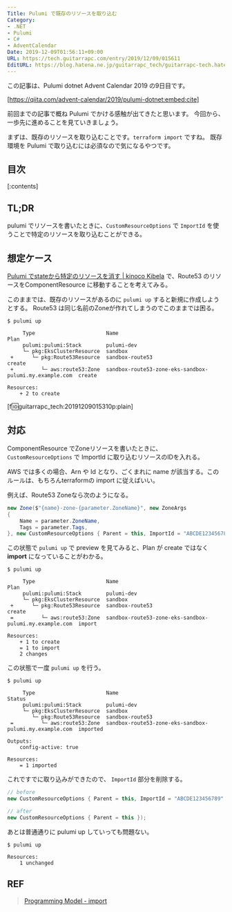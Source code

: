 ```yaml
---
Title: Pulumi で既存のリソースを取り込む
Category:
- .NET
- Pulumi
- C#
- AdventCalendar
Date: 2019-12-09T01:56:11+09:00
URL: https://tech.guitarrapc.com/entry/2019/12/09/015611
EditURL: https://blog.hatena.ne.jp/guitarrapc_tech/guitarrapc-tech.hatenablog.com/atom/entry/26006613478858025
---
```


この記事は、Pulumi dotnet Advent Calendar 2019 の9日目です。

[https://qiita.com/advent-calendar/2019/pulumi-dotnet:embed:cite]

前回までの記事で概ね Pulumi でかける感触が出てきたと思います。
今回から、一歩先に進めることを見ていきましょう。

まずは、既存のリソースを取り込むことです。`terraform import` ですね。
既存環境を Pulumi で取り込むには必須なので気になるやつです。


## 目次

[:contents]

## TL;DR

pulumi でリソースを書いたときに、`CustomResourceOptions` で `ImportId` を使うことで特定のリソースを取り込むことができる。

## 想定ケース

[Pulumi でstateから特定のリソースを消す \| kinoco Kibela](https://kinoco.kibe.la/notes/923) で、Route53 のリソースをComponentResource に移動することを考えてみる。

このままでは、既存のリソースがあるのに `pulumi up` すると新規に作成しようとする。
Route53 は同じ名前のZoneが作れてしまうのでこのままでは困る。

```shell
$ pulumi up

     Type                       Name                                                    Plan
     pulumi:pulumi:Stack        pulumi-dev
     └─ pkg:EksClusterResource  sandbox
 +      └─ pkg:Route53Resource  sandbox-route53                                         create
 +         └─ aws:route53:Zone  sandbox-route53-zone-eks-sandbox-pulumi.my.example.com  create

Resources:
    + 2 to create
```

[f:id:guitarrapc_tech:20191209015310p:plain]


## 対応

ComponentResource でZoneリソースを書いたときに、`CustomResourceOptions` で ImportId に取り込むリソースのIDを入れる。

AWS では多くの場合、Arn や Id となり、ごくまれに name が該当する。このルールは、もちろんterraformの import に従えばいい。

例えば、Route53 Zoneなら次のようになる。

```csharp
new Zone($"{name}-zone-{parameter.ZoneName}", new ZoneArgs
{
    Name = parameter.ZoneName,                
    Tags = parameter.Tags,
}, new CustomResourceOptions { Parent = this, ImportId = "ABCDE123456789" });
```

この状態で `pulumi up` で preview を見てみると、Plan  が create ではなく **import** になっていることがわかる。

```
$ pulumi up

     Type                       Name                                                    Plan
     pulumi:pulumi:Stack        pulumi-dev
     └─ pkg:EksClusterResource  sandbox
 +      └─ pkg:Route53Resource  sandbox-route53                                         create
 =         └─ aws:route53:Zone  sandbox-route53-zone-eks-sandbox-pulumi.my.example.com  import

Resources:
    + 1 to create
    = 1 to import
    2 changes
```

この状態で一度 `pulumi up` を行う。

```shell
$ pulumi up

     Type                       Name                                                    Status
     pulumi:pulumi:Stack        pulumi-dev
     └─ pkg:EksClusterResource  sandbox
        └─ pkg:Route53Resource  sandbox-route53
 =         └─ aws:route53:Zone  sandbox-route53-zone-eks-sandbox-pulumi.my.example.com  imported

Outputs:
    config-active: true

Resources:
    = 1 imported
```

これですでに取り込みができたので、 `ImportId` 部分を削除する。

```csharp
// before
new CustomResourceOptions { Parent = this, ImportId = "ABCDE123456789" });

// after
new CustomResourceOptions { Parent = this });
```

あとは普通通りに pulumi up していっても問題ない。

```shell
$ pulumi up

Resources:
    1 unchanged
```


## REF

> [Programming Model - import](https://www.pulumi.com/docs/intro/concepts/programming-model/#import)
